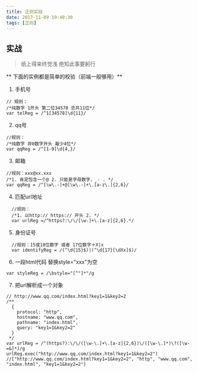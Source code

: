 ```yaml
---
title: 正则实战
date: 2017-11-09 19:40:30
tags: [正则]
---
```

## 实战
> 纸上得来终觉浅 绝知此事要躬行

** 下面的实例都是简单的校验（前端一般够用）**
1. 手机号

  ```
  // 规则：
  /*纯数字 1开头 第二位34578 总共11位*/
  var telReg = /^1[34578]\d{11}/
  ```
2. qq号

  ```
  //规则：
  /*纯数字 非0数字开头 最少4位*/
  var qqReg = /^[1-9]\d{4,}/
  ```
3. 邮箱
  ```
  //规则：xxx@xx.xxx
  /*1. 肯定包含一个@ 2. 只能是字母数字，_- . */
  var qqReg = /^[\w\.-]+@[\w\.-]+\.[a-z\.]{2,6}/
  ```
4. 匹配url地址

  ```
    //规则：
    /*1. 以http:// https:// 开头 2. */
    var urlReg =/^https?:\/\/[\w-]+\.[a-z]{2,6}.*/
  ```
5. 身份证号
  ```
    //规则：15或18位数字 或者 17位数字＋X|x
    var identifyReg = /(^\d{15}$)|(^\d{17}[\dXx]$)/
  ```

6.  一段html代码 替换style="xxx"为空
  ```
  var styleReg = /\bstyle="[^"]*"/g
  ```
7. 把url解析成一个对象
```
// http://www.qq.com/index.html?key1=1&key2=2
/**
  {
    protocol: "http",
    hostname: "www.qq.com",
    pathname: "index.html",
    query: "key1=1&key2=2"
  }
 */
var urlReg = /^(https?):\/\/([\w-\.]+\.[a-z]{2,6})\/([\w-\.]*)\?([\w-=&]*)/g
urlReg.exec("http://www.qq.com/index.html?key1=1&key2=2")
//["http://www.qq.com/index.html?key1=1&key2=2", "http", "www.qq.com", "index.html", "key1=1&key2=2"]
```
